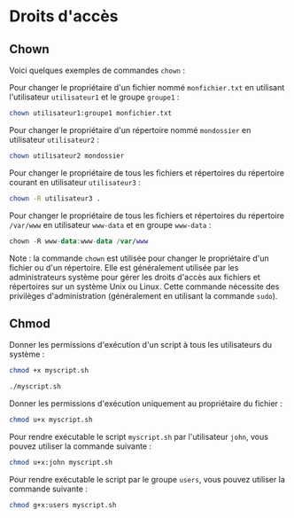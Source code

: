 # Droits d'accès

## Chown

Voici quelques exemples de commandes `chown` :

Pour changer le propriétaire d'un fichier nommé `monfichier.txt` en utilisant l'utilisateur `utilisateur1` et le groupe `groupe1` :

```bash
chown utilisateur1:groupe1 monfichier.txt
```

Pour changer le propriétaire d'un répertoire nommé `mondossier` en utilisateur `utilisateur2` :

```bash
chown utilisateur2 mondossier
```

Pour changer le propriétaire de tous les fichiers et répertoires du répertoire courant en utilisateur `utilisateur3` :

```bash
chown -R utilisateur3 .
```

Pour changer le propriétaire de tous les fichiers et répertoires du répertoire `/var/www` en utilisateur `www-data` et en groupe `www-data` :

```kotlin
chown -R www-data:www-data /var/www
```

Note : la commande `chown` est utilisée pour changer le propriétaire d'un fichier ou d'un répertoire. Elle est généralement utilisée par les administrateurs système pour gérer les droits d'accès aux fichiers et répertoires sur un système Unix ou Linux. Cette commande nécessite des privilèges d'administration (généralement en utilisant la commande `sudo`).

## Chmod

Donner les permissions d'exécution d'un script à tous les utilisateurs du système :

```bash
chmod +x myscript.sh
```

```bash
./myscript.sh
```

Donner les permissions d'exécution uniquement au propriétaire du fichier :

```bash
chmod u+x myscript.sh
```

Pour rendre exécutable le script `myscript.sh` par l'utilisateur `john`, vous pouvez utiliser la commande suivante :

```bash
chmod u+x:john myscript.sh
```

Pour rendre exécutable le script par le groupe `users`, vous pouvez utiliser la commande suivante :

```bash
chmod g+x:users myscript.sh
```
